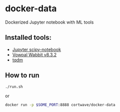 # docker-data
Dockerized Jupyter notebook with ML tools

## Installed tools:

- [Jupyter scipy-notebook](https://github.com/jupyter/docker-stacks/tree/master/scipy-notebook)
- [Vowpal Wabbit v8.3.2](https://github.com/JohnLangford/vowpal_wabbit)
- [tqdm](https://github.com/noamraph/tqdm)

## How to run

```bash
./run.sh
```

or

```bash
docker run -p $SOME_PORT:8888 cortwave/docker-data
```
